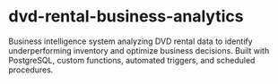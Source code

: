 # dvd-rental-business-analytics
Business intelligence system analyzing DVD rental data to identify underperforming inventory and optimize business decisions. Built with PostgreSQL, custom functions, automated triggers, and scheduled procedures.
